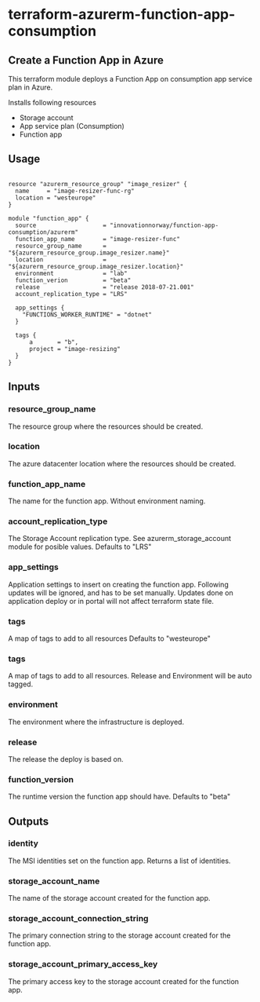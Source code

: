 # terraform-azurerm-function-app-consumption

## Create a Function App in Azure

This terraform module deploys a Function App on consumption app service plan in Azure.

Installs following resources
- Storage account
- App service plan (Consumption)
- Function app

## Usage

```hcl

resource "azurerm_resource_group" "image_resizer" {
  name     = "image-resizer-func-rg"
  location = "westeurope"
}

module "function_app" {
  source                   = "innovationnorway/function-app-consumption/azurerm"
  function_app_name        = "image-resizer-func"
  resource_group_name      = "${azurerm_resource_group.image_resizer.name}"
  location                 = "${azurerm_resource_group.image_resizer.location}"
  environment              = "lab"
  function_verion          = "beta"
  release                  = "release 2018-07-21.001"
  account_replication_type = "LRS"
  
  app_settings {
    "FUNCTIONS_WORKER_RUNTIME" = "dotnet"
  }

  tags {
      a       = "b",
      project = "image-resizing"
  }
}

```

## Inputs

### resource_group_name
The resource group where the resources should be created.

### location
The azure datacenter location where the resources should be created.

### function_app_name
The name for the function app. Without environment naming.

### account_replication_type
The Storage Account replication type. See azurerm_storage_account module for posible values.
Defaults to "LRS"

### app_settings
Application settings to insert on creating the function app. Following updates will be ignored, and has to be set manually. Updates done on application deploy or in portal will not affect terraform state file.

### tags
A map of tags to add to all resources
Defaults to "westeurope"
 
### tags
A map of tags to add to all resources. Release and Environment will be auto tagged. 

### environment
The environment where the infrastructure is deployed.

### release
The release the deploy is based on.

### function_version
The runtime version the function app should have.
Defaults to "beta"

## Outputs

### identity
The MSI identities set on the function app. Returns a list of identities.

### storage_account_name
The name of the storage account created for the function app.

### storage_account_connection_string
The primary connection string to the storage account created for the function app. 

### storage_account_primary_access_key
The primary access key to the storage account created for the function app. 